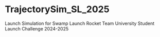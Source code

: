 # TrajectorySim_SL_2025
Launch Simulation for Swamp Launch Rocket Team University Student Launch Challenge 2024-2025
